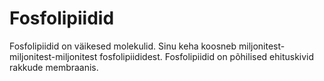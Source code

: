 # Fosfolipiidid

Fosfolipiidid on väikesed molekulid. Sinu keha koosneb
miljonitest-miljonitest-miljonitest fosfolipiididest. Fosfolipiidid on põhilised
ehituskivid rakkude membraanis.
